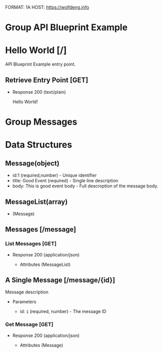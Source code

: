 FORMAT: 1A
HOST: https://wolfdeng.info

# Group API Blueprint Example

# Hello World [/]

API Blueprint Example entry point.

## Retrieve Entry Point [GET]

+ Response 200 (text/plain)

    Hello World!

# Group Messages


# Data Structures

## Message(object)

+ id:1 (required,number) - Unique identifier
+ title: Good Event (required) - Single line description
+ body: This is good event body - Full descroption of the message body.


## MessageList(array)
+ (Message)

## Messages [/message]

### List Messages [GET]

+ Response 200 (application/json)

    + Attributes (MessageList)

## A Single Message [/message/{id}]
Message description

+ Parameters

    + id: `1` (required, number) - The message ID

### Get Message [GET]

+ Response 200 (application/json)

    + Attributes (Message)
